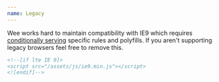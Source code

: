 ```yaml
---
name: Legacy
---
```


Wee works hard to maintain compatibility with IE9 which requires [conditionally serving](http://www.quirksmode.org/css/condcom.html) specific rules and polyfills. If you aren't supporting legacy browsers feel free to remove this. 

```html
<!--[if lte IE 9]>
<script src="/assets/js/ie9.min.js"></script>
<![endif]-->
```